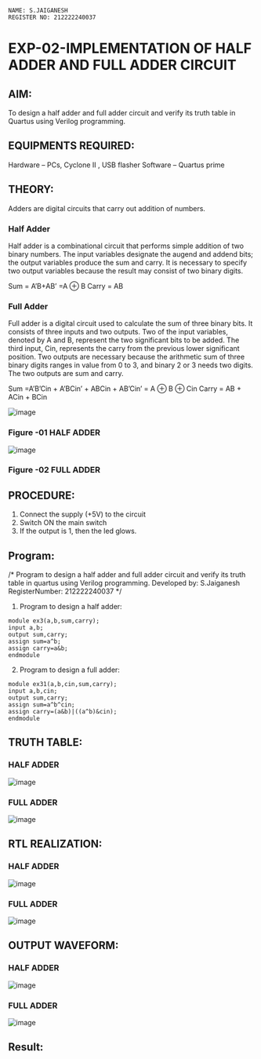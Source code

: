 ```
NAME: S.JAIGANESH
REGISTER NO: 212222240037
```
# EXP-02-IMPLEMENTATION OF HALF ADDER AND FULL ADDER CIRCUIT


## AIM:
To design a half adder and full adder circuit and verify its truth table in Quartus using Verilog programming.

## EQUIPMENTS REQUIRED:
Hardware – PCs, Cyclone II , USB flasher
Software – Quartus prime

## THEORY:
Adders are digital circuits that carry out addition of numbers.

### Half Adder
Half adder is a combinational circuit that performs simple addition of two binary numbers. The input variables designate the augend and addend bits; the output variables produce the sum and carry. It is necessary to specify two output variables because the result may consist of two binary digits.

Sum = A’B+AB’ =A ⊕ B 
Carry = AB

### Full Adder
Full adder is a digital circuit used to calculate the sum of three binary bits. It consists of three inputs and two outputs. Two of the input variables, denoted by A and B, represent the two significant bits to be added. The third input, Cin, represents the carry from the previous lower significant position. Two outputs are necessary because the arithmetic sum of three binary digits ranges in value from 0 to 3, and binary 2 or 3 needs two digits. The two outputs are sum and carry.

Sum =A’B’Cin + A’BCin’ + ABCin + AB’Cin’ = A ⊕ B ⊕ Cin 
Carry = AB + ACin + BCin

 ![image](https://user-images.githubusercontent.com/36288975/163552156-a13e5a56-c638-4110-97d9-8896907c8d25.png)

### Figure -01 HALF ADDER 


![image](https://user-images.githubusercontent.com/36288975/163552057-b3547877-6d07-45b4-b7e0-bcfebfad9e1d.png)

### Figure -02 FULL ADDER 

## PROCEDURE:
1. Connect the supply (+5V) to the circuit
2. Switch ON the main switch
3. If the output is 1, then the led glows.

## Program:
/*
Program to design a half adder and full adder circuit and verify its truth table in quartus using Verilog programming.
Developed by: S.Jaiganesh
RegisterNumber: 212222240037
*/
1. Program to design a half adder:
```
module ex3(a,b,sum,carry);
input a,b;
output sum,carry;
assign sum=a^b;
assign carry=a&b;
endmodule 
```
2. Program to design a full adder:
```
module ex31(a,b,cin,sum,carry);
input a,b,cin;
output sum,carry;
assign sum=a^b^cin;
assign carry=(a&b)|((a^b)&cin);
endmodule
```

## TRUTH TABLE:
### HALF ADDER
![image](https://github.com/Jaiganesh235/Exp-02-Implementation-of-Half-Adder-and-Full-Adder-circuit/assets/118657189/19858532-c597-436f-9664-fe5791928f78)
 
### FULL ADDER
![image](https://github.com/Jaiganesh235/Exp-02-Implementation-of-Half-Adder-and-Full-Adder-circuit/assets/118657189/afc4522a-f291-40a5-845c-32c14bb92999)

## RTL REALIZATION:
### HALF ADDER
![image](https://github.com/Jaiganesh235/Exp-02-Implementation-of-Half-Adder-and-Full-Adder-circuit/assets/118657189/f7cfff41-9671-4c3c-b523-7edd2074233b)

### FULL ADDER
![image](https://github.com/Jaiganesh235/Exp-02-Implementation-of-Half-Adder-and-Full-Adder-circuit/assets/118657189/7cb66c1f-4a79-4103-99ca-b50942d250cd)


## OUTPUT WAVEFORM:
### HALF ADDER
![image](https://github.com/Jaiganesh235/Exp-02-Implementation-of-Half-Adder-and-Full-Adder-circuit/assets/118657189/c3ece2e7-b7ce-4c6f-961a-ebebbec90493)
 
### FULL ADDER
![image](https://github.com/Jaiganesh235/Exp-02-Implementation-of-Half-Adder-and-Full-Adder-circuit/assets/118657189/dfd139bf-43ed-4300-80e0-398ca22f45ff)

## Result:
